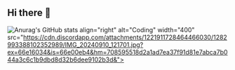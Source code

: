 ## Hi there 👋

![Anurag's GitHub stats](https://github-readme-stats.vercel.app/api?username=Almond1400&show_icons=true&theme=transparent)
align="right" alt="Coding" width="400" src="https://cdn.discordapp.com/attachments/1221911728464466030/1282993388102352989/IMG_20240910_121701.jpg?ex=66e16034&is=66e00eb4&hm=708595518d2a1ad7ea37f91d81e7abca7b044a3c6c1b9dbd8d32b6dee9102b3d&">

